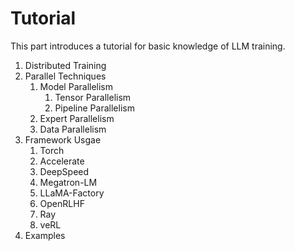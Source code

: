 # Tutorial

This part introduces a tutorial for basic knowledge of LLM training.

1. Distributed Training
2. Parallel Techniques
    1. Model Parallelism
        1. Tensor Parallelism
        2. Pipeline Parallelism
    2. Expert Parallelism
    3. Data Parallelism
3. Framework Usgae
    1. Torch
    2. Accelerate
    3. DeepSpeed
    4. Megatron-LM
    5. LLaMA-Factory
    6. OpenRLHF
    7. Ray
    8. veRL
4. Examples
